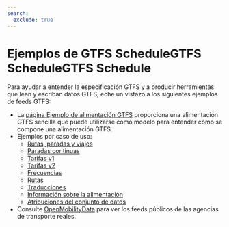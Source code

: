 ```yaml
---
search:
  exclude: true
---
```


# Ejemplos de GTFS ScheduleGTFS ScheduleGTFS Schedule

Para ayudar a entender la especificación GTFS y a producir herramientas que lean y escriban datos GTFS, eche un vistazo a los siguientes ejemplos de feeds GTFS:

- La [página Ejemplo de alimentación GTFS](/schedule/example-feed) proporciona una alimentación GTFS sencilla que puede utilizarse como modelo para entender cómo se compone una alimentación GTFS.
- Ejemplos por caso de uso:
  - [Rutas, paradas y viajes](routes-stops-trips)
  - [Paradas continuas](continuous-stops)
  - [Tarifas v1](fares-v1)
  - [Tarifas v2](fares-v2)
  - [Frecuencias](frequencies)
  - [Rutas](pathways)
  - [Traducciones](translations)
  - [Información sobre la alimentación](feed-info)
  - [Atribuciones del conjunto de datos](attributions)
- Consulte [OpenMobilityData](https://openmobilitydata.org/) para ver los feeds públicos de las agencias de transporte reales.
